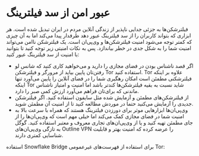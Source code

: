 # عبور امن از سد فیلترینگ
فیلترشکن‌ها به جزئی جدایی ناپذیر از زندگی آنلاین مردم در ایران تبدیل شده است. هر ابزاری که بتواند کاربران را از سد فیلترینگ عبور دهد طرفدار پیدا می‌کند اما به آن چیزی که کمتر توجه می‌شود امنیت فیلترشکن‌ها و وی‌پی‌ان است. یک فیلترشکن ناامن می‌تواند امنیت شما را به شکل جدی در خطر بیاندازد. پس به نکات امنیتی زیر توجه کنید تا بتوانید با امنیت از سد فیلترینگ عبور کنید:
* اگر قصد ناشناس بودن در فضای مجازی را دارید و می‌خواهید کاری کنید که شانس لو رفتن‌تان پایین بیاید از مرورگر و فیلترشکن Tor استفاده کنید. Tor علاوه بر اینکه فیلترشکنی مطمئن است امکان رهگیری شما را در فضای آنلاین را پایین می‌آورد تنها اینکه Tor شاید نسبت به بقیه فیلترشکن‌ها کندتر باشد اما امنیت و امتیاز ناشناس ماندنی که برای‌تان فراهم می‌آورد ارزش کمی صبر را دارد. 
* از فیلترشکن‌های مطمئن و آزمایش شده مثل سایفون استفاده کنید. اگر فیلترشکن جدیدی را آزمایش می‌کنید حتما در موردش مطالعه کنید تا از امنیت آن مطمئن شوید. 
* وی‌پی‌ان‌ها ابزارهایی موثر برای دورزدن فیلترینگ هستند که همراه با سرعت بالا به امنیت شما در فضای مجازی کمک می‌کند اما خیلی مهم است که وی‌پی‌ان‌ها را از جای مطمئن تهیه کنید و یا از وی‌پی‌ان‌های تجاری معروف و معتبر استفاده کنید. گوگل به تازگی وی‌پی‌ان‌های  Outline VPN را عرضه کرده که امنیت بهتر و قابلیت شناسایی کمتری دارند.

استفاده Snowflake Bridge برای استفاده از فهرست‌های غیرعمومی Tor: